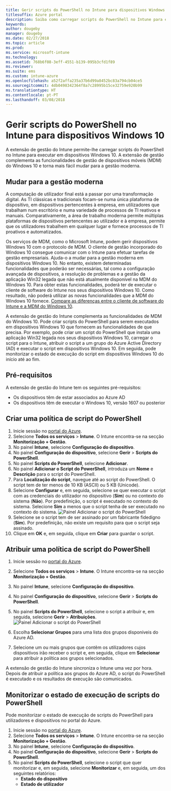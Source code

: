 ```yaml
---
title: Gerir scripts do PowerShell no Intune para dispositivos Windows 10
titlesuffix: Azure portal
description: Saiba como carregar scripts do PowerShell no Intune para executar em dispositivos Windows 10.
keywords: 
author: dougeby
manager: dougeby
ms.date: 02/27/2018
ms.topic: article
ms.prod: 
ms.service: microsoft-intune
ms.technology: 
ms.assetid: 768b6f08-3eff-4551-b139-095b3cfd1f89
ms.reviewer: 
ms.suite: ems
ms.custom: intune-azure
ms.openlocfilehash: a52f2affa235a37b6d99a8452bc83a794cb04ce5
ms.sourcegitcommit: 4db0498342364f8a7c28995b15ce32759e920b99
ms.translationtype: HT
ms.contentlocale: pt-PT
ms.lasthandoff: 03/08/2018
---
```

# <a name="manage-powershell-scripts-in-intune-for-windows-10-devices"></a>Gerir scripts do PowerShell no Intune para dispositivos Windows 10
A extensão de gestão do Intune permite-lhe carregar scripts do PowerShell no Intune para executar em dispositivos Windows 10. A extensão de gestão complementa as funcionalidades de gestão de dispositivos móveis (MDM) do Windows 10 e torna mais fácil mudar para a gestão moderna.

## <a name="moving-to-modern-management"></a>Mudar para a gestão moderna
A computação de utilizador final está a passar por uma transformação digital. As TI clássicas e tradicionais focam-se numa única plataforma de dispositivo, em dispositivos pertencentes à empresa, em utilizadores que trabalham num escritório e numa variedade de processos de TI reativos e manuais. Comparativamente, a área de trabalho moderna permite múltiplas plataformas de dispositivos pertencentes ao utilizador e à empresa, permite que os utilizadores trabalhem em qualquer lugar e fornece processos de TI proativos e automatizados. 

Os serviços de MDM, como o Microsoft Intune, podem gerir dispositivos Windows 10 com o protocolo de MDM. O cliente de gestão incorporado do Windows 10 consegue comunicar com o Intune para efetuar tarefas de gestão empresariais. Ajuda-o a mudar para a gestão moderna em dispositivos Windows 10. No entanto, existem determinadas funcionalidades que poderão ser necessárias, tal como a configuração avançada de dispositivos, a resolução de problemas e a gestão da aplicação Win32 legada que não está atualmente disponível na MDM do Windows 10. Para obter estas funcionalidades, poderá ter de executar o cliente de software do Intune nos seus dispositivos Windows 10. Como resultado, não poderá utilizar as novas funcionalidades que a MDM do Windows 10 fornece. [Compare as diferenças entre o cliente de software do Intune e a MDM do Windows 10](https://docs.microsoft.com/intune-classic/deploy-use/pc-management-comparison).

A extensão de gestão do Intune complementa as funcionalidades de MDM do Windows 10. Pode criar scripts do PowerShell para serem executados em dispositivos Windows 10 que fornecem as funcionalidades de que precisa. Por exemplo, pode criar um script do PowerShell que instala uma aplicação Win32 legada nos seus dispositivos Windows 10, carregar o script para o Intune, atribuir o script a um grupo do Azure Active Directory (AD) e executar o script em dispositivos Windows 10. Em seguida, pode monitorizar o estado de execução do script em dispositivos Windows 10 do início até ao fim.

## <a name="prerequisites"></a>Pré-requisitos
A extensão de gestão do Intune tem os seguintes pré-requisitos:
- Os dispositivos têm de estar associados ao Azure AD
- Os dispositivos têm de executar o Windows 10, versão 1607 ou posterior

## <a name="create-a-powershell-script-policy"></a>Criar uma política de script do PowerShell 
1. Inicie sessão no [portal do Azure](https://portal.azure.com).
2. Selecione **Todos os serviços** > **Intune**. O Intune encontra-se na secção **Monitorização + Gestão**.
3. No painel **Intune**, selecione **Configuração do dispositivo**.
4. No painel **Configuração do dispositivo**, selecione **Gerir** > **Scripts do PowerShell**.
5. No painel **Scripts do PowerShell**, selecione **Adicionar**.
6. No painel **Adicionar o Script do PowerShell**, introduza um **Nome** e **Descrição** para o script do PowerShell.
7. Para **Localização do script**, navegue até ao script do PowerShell. O script tem de ter menos de 10 KB (ASCII) ou 5 KB (Unicode).
8. Selecione **Configurar** e, em seguida, selecione se quer executar o script com as credenciais do utilizador no dispositivo (**Sim**) ou no contexto do sistema (**Não**). Por predefinição, o script é executado no contexto do sistema. Selecione **Sim** a menos que o script tenha de ser executado no contexto do sistema. 
  ![Painel Adicionar o script do PowerShell](./media/mgmt-extension-add-script.png)
9. Selecione se o script tem de ser assinado por um fabricante fidedigno (**Sim**). Por predefinição, não existe um requisito para que o script seja assinado. 
10. Clique em **OK** e, em seguida, clique em **Criar** para guardar o script.

## <a name="assign-a-powershell-script-policy"></a>Atribuir uma política de script do PowerShell
1. Inicie sessão no [portal do Azure](https://portal.azure.com).
2. Selecione **Todos os serviços** > **Intune**. O Intune encontra-se na secção **Monitorização + Gestão**.
3. No painel **Intune**, selecione **Configuração do dispositivo**.
4. No painel **Configuração do dispositivo**, selecione **Gerir** > **Scripts do PowerShell**.
5. No painel **Scripts do PowerShell**, selecione o script a atribuir e, em seguida, selecione **Gerir** > **Atribuições**.
  ![Painel Adicionar o script do PowerShell](./media/mgmt-extension-assignments.png)
 
6. Escolha **Selecionar Grupos** para uma lista dos grupos disponíveis do Azure AD. 
7. Selecione um ou mais grupos que contêm os utilizadores cujos dispositivos irão receber o script e, em seguida, clique em **Selecionar** para atribuir a política aos grupos selecionados.

A extensão de gestão do Intune sincroniza o Intune uma vez por hora. Depois de atribuir a política aos grupos do Azure AD, o script do PowerShell é executado e os resultados de execução são comunicados. 
 
## <a name="monitor-run-status-for-powershell-scripts"></a>Monitorizar o estado de execução de scripts do PowerShell
Pode monitorizar o estado de execução de scripts do PowerShell para utilizadores e dispositivos no portal do Azure.
1. Inicie sessão no [portal do Azure](https://portal.azure.com).
2. Selecione **Todos os serviços** > **Intune**. O Intune encontra-se na secção **Monitorização + Gestão**.
3. No painel **Intune**, selecione **Configuração do dispositivo**.
4. No painel **Configuração do dispositivo**, selecione **Gerir** > **Scripts do PowerShell**.
5. No painel **Scripts do PowerShell**, selecione o script que quer monitorizar e, em seguida, selecione **Monitorizar** e, em seguida, um dos seguintes relatórios:
   - **Estado do dispositivo**
   - **Estado de utilizador**
